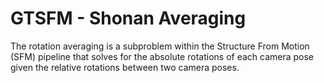 GTSFM - Shonan Averaging
========================

The rotation averaging is a subproblem within the Structure From Motion (SFM) pipeline that solves for the absolute rotations of each camera pose given the relative rotations between two camera poses.
